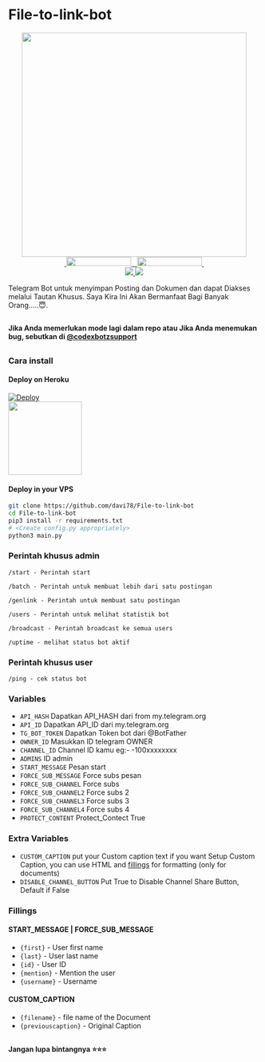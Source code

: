 # File-to-link-bot

<p align="center">
  <a href="https://www.python.org">
    <img src="http://ForTheBadge.com/images/badges/made-with-python.svg" width ="450">
  </a><br>
  <a href="https://t.me/CodeXBotz">
    &nbsp;<img src="https://img.shields.io/badge/Code%20%F0%9D%95%8F%20Botz-Channel-blue?style=flat-square&logo=telegram" width="130" height="18">&nbsp;
  </a>
  <a href="https://t.me/codexbotzsupport">
    &nbsp;<img src="https://img.shields.io/badge/Code%20%F0%9D%95%8F%20Botz-Group-blue?style=flat-square&logo=telegram" width="130" height="18">&nbsp;
  </a>
  <br>
  <a href="https://github.com/davi78/File_link-multi_forcesubs/stargazers">
    <img src="https://img.shields.io/github/stars/davi78/File-to-link-bot?style=social">
  </a>
  <a href="https://github.com/davi78/File_link-multi_forcesubs/fork">
    <img src="https://img.shields.io/github/forks/davi78/File-to-link-bot?label=Fork&style=social">
  </a>  
</p>


Telegram Bot untuk menyimpan Posting dan Dokumen dan dapat Diakses melalui Tautan Khusus.
Saya Kira Ini Akan Bermanfaat Bagi Banyak Orang.....😇.

##

**Jika Anda memerlukan mode lagi dalam repo atau Jika Anda menemukan bug, sebutkan di [@codexbotzsupport ](https://www.telegram.dog/codexbotzsupport)**

##
### Cara install
#### Deploy on Heroku
[![Deploy](https://www.herokucdn.com/deploy/button.svg)](https://heroku.com/deploy?template=https://github.com/davi78/File_link-multi_forcesubs)</br>
<a href="https://t.me/chatjomblohalu_bot">
  <img src="https://img.shields.io/badge/How%20to-Deploy-red?logo=youtube" width="147">
</a><br>

#### Deploy in your VPS
````bash
git clone https://github.com/davi78/File-to-link-bot
cd File-to-link-bot
pip3 install -r requirements.txt
# <Create config.py appropriately>
python3 main.py
````

### Perintah khusus admin

```
/start - Perintah start

/batch - Perintah untuk membuat lebih dari satu postingan

/genlink - Perintah untuk membuat satu postingan

/users - Perintah untuk melihat statistik bot

/broadcast - Perintah broadcast ke semua users

/uptime - melihat status bot aktif
```

### Perintah khusus user
```
/ping - cek status bot
```

### Variables 

* `API_HASH` Dapatkan API_HASH dari from my.telegram.org
* `API_ID` Dapatkan API_ID dari my.telegram.org
* `TG_BOT_TOKEN` Dapatkan Token bot dari @BotFather
* `OWNER_ID` Masukkan ID telegram OWNER
* `CHANNEL_ID` Channel ID kamu eg:- -100xxxxxxxx
* `ADMINS` ID admin
* `START_MESSAGE` Pesan start 
* `FORCE_SUB_MESSAGE` Force subs pesan 
* `FORCE_SUB_CHANNEL` Force subs 
* `FORCE_SUB_CHANNEL2` Force subs 2
* `FORCE_SUB_CHANNEL3` Force subs 3
* `FORCE_SUB_CHANNEL4` Force subs 4
* `PROTECT_CONTENT` Protect_Contect True

### Extra Variables

* `CUSTOM_CAPTION` put your Custom caption text if you want Setup Custom Caption, you can use HTML and <a href='https://github.com/CodeXBotz/File-Sharing-Bot/blob/main/README.md#custom_caption'>fillings</a> for formatting (only for documents)
* `DISABLE_CHANNEL_BUTTON` Put True to Disable Channel Share Button, Default if False

### Fillings
#### START_MESSAGE | FORCE_SUB_MESSAGE

* `{first}` - User first name
* `{last}` - User last name
* `{id}` - User ID
* `{mention}` - Mention the user
* `{username}` - Username

#### CUSTOM_CAPTION

* `{filename}` - file name of the Document
* `{previouscaption}` - Original Caption

##

   **Jangan lupa bintangnya ⭐⭐⭐**
